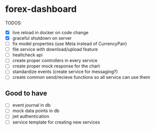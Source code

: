 # forex-dashboard

TODOS:
- [x] live reload in docker on code change
- [x] graceful shutdown on server
- [ ] fix model properties (use Meta instead of CurrencyPair)
- [ ] file service with download/upload feature
- [ ] healtcheck api
- [ ] create proper controllers in every service
- [ ] create proper mock response for the chart
- [ ] standardize events (create service for messaging?)
- [ ] create common send/recieve functions so all service can use them

## Good to have
- [ ] event journal in db
- [ ] mock data points in db
- [ ] jwt authentication
- [ ] service template for creating new services